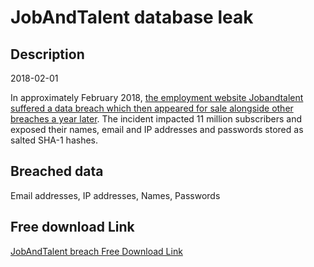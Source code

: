 # JobAndTalent database leak

## Description

2018-02-01

In approximately February 2018, <a href="https://www.zdnet.com/article/hacker-puts-up-for-sale-third-round-of-hacked-databases-on-the-dark-web/" target="_blank" rel="noopener">the employment website Jobandtalent suffered a data breach which then appeared for sale alongside other breaches a year later</a>. The incident impacted 11 million subscribers and exposed their names, email and IP addresses and passwords stored as salted SHA-1 hashes.

## Breached data

Email addresses, IP addresses, Names, Passwords

## Free download Link

[JobAndTalent breach Free Download Link](https://link-to.net/1229997/511.48246962887924/dynamic/?r=aHR0cHM6Ly93d3cubWVkaWFmaXJlLmNvbS92aWV3L0pjcDJFTkpOVHJTdWZCNi9qb2JhbmR0YWxlbnQuY29tL2ZpbGU=)